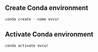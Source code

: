 ## Create Conda environment
```powershell
conda create --name evcxr
```

## Activate Conda environment
```powershell
conda activate evcxr
```
